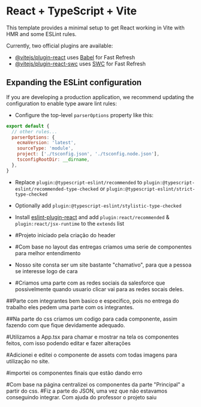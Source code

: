 # React + TypeScript + Vite

This template provides a minimal setup to get React working in Vite with HMR and some ESLint rules.

Currently, two official plugins are available:

- [@vitejs/plugin-react](https://github.com/vitejs/vite-plugin-react/blob/main/packages/plugin-react/README.md) uses [Babel](https://babeljs.io/) for Fast Refresh
- [@vitejs/plugin-react-swc](https://github.com/vitejs/vite-plugin-react-swc) uses [SWC](https://swc.rs/) for Fast Refresh

## Expanding the ESLint configuration

If you are developing a production application, we recommend updating the configuration to enable type aware lint rules:

- Configure the top-level `parserOptions` property like this:

```js
export default {
  // other rules...
  parserOptions: {
    ecmaVersion: 'latest',
    sourceType: 'module',
    project: ['./tsconfig.json', './tsconfig.node.json'],
    tsconfigRootDir: __dirname,
  },
}
```

- Replace `plugin:@typescript-eslint/recommended` to `plugin:@typescript-eslint/recommended-type-checked` or `plugin:@typescript-eslint/strict-type-checked`
- Optionally add `plugin:@typescript-eslint/stylistic-type-checked`
- Install [eslint-plugin-react](https://github.com/jsx-eslint/eslint-plugin-react) and add `plugin:react/recommended` & `plugin:react/jsx-runtime` to the `extends` list

- #Projeto iniciado pela criação do header

- #Com base no layout das entregas criamos uma serie de componentes para melhor entendimento

- Nosso site consta ser um site bastante "chamativo", para que a pessoa se interesse logo de cara

- #Criamos uma parte com as redes sociais da salesforce que possivelmente quando usuario clicar vai para as redes socais deles.

##Parte com integrantes bem basico e especifico, pois no entrega do trabalho eles pedem uma parte com os integrantes.

##Na parte do css criamos um codigo para cada componente, assim fazendo com que fique devidamente adequado.

#Utilizamos a App.tsx para chamar e mostrar na tela os componentes feitos, com isso podendo editar e fazer alterações

#Adicionei e editei o componente de assets com todas imagens para utilização no site.


#importei os componentes finais que estão dando erro


#Com base na página centralizei os componentes da parte "Principal" a partir do css.
#Fiz a parte do JSON, uma vez que não estavamos conseguindo integrar. Com ajuda do professor o projeto saiu
